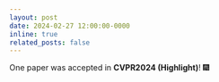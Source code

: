 ```yaml
---
layout: post
date: 2024-02-27 12:00:00-0000
inline: true
related_posts: false
---
```


One paper was accepted in **CVPR2024 (Highlight)**!  :fireworks:

